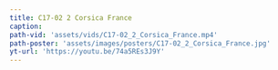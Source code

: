 ```yaml
---
title: C17-02 2 Corsica France
caption:
path-vid: 'assets/vids/C17-02_2_Corsica_France.mp4'
path-poster: 'assets/images/posters/C17-02_2_Corsica_France.jpg'
yt-url: 'https://youtu.be/74a5REs3J9Y'
---
```

